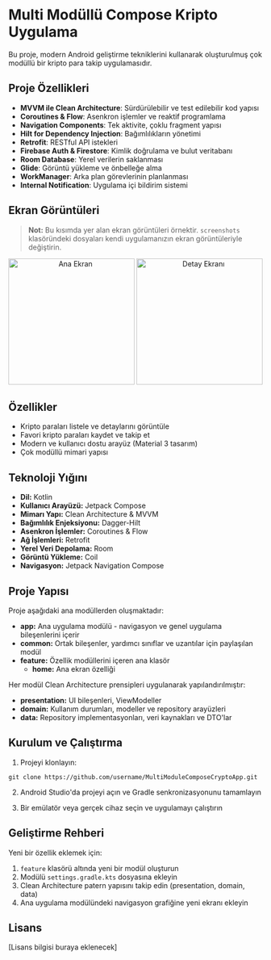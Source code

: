 # Multi Modüllü Compose Kripto Uygulama

Bu proje, modern Android geliştirme tekniklerini kullanarak oluşturulmuş çok modüllü bir kripto para takip uygulamasıdır.

## Proje Özellikleri

- **MVVM ile Clean Architecture**: Sürdürülebilir ve test edilebilir kod yapısı
- **Coroutines & Flow**: Asenkron işlemler ve reaktif programlama
- **Navigation Components**: Tek aktivite, çoklu fragment yapısı
- **Hilt for Dependency Injection**: Bağımlılıkların yönetimi
- **Retrofit**: RESTful API istekleri
- **Firebase Auth & Firestore**: Kimlik doğrulama ve bulut veritabanı
- **Room Database**: Yerel verilerin saklanması
- **Glide**: Görüntü yükleme ve önbelleğe alma
- **WorkManager**: Arka plan görevlerinin planlanması
- **Internal Notification**: Uygulama içi bildirim sistemi

## Ekran Görüntüleri

> **Not:** Bu kısımda yer alan ekran görüntüleri örnektir. `screenshots` klasöründeki dosyaları kendi uygulamanızın ekran görüntüleriyle değiştirin.

<p align="center">
  <img src="screenshots/screenshot1.png" width="250" alt="Ana Ekran">
  <img src="screenshots/screenshot2.png" width="250" alt="Detay Ekranı">
</p>

## Özellikler

- Kripto paraları listele ve detaylarını görüntüle
- Favori kripto paraları kaydet ve takip et
- Modern ve kullanıcı dostu arayüz (Material 3 tasarım)
- Çok modüllü mimari yapısı

## Teknoloji Yığını

- **Dil:** Kotlin
- **Kullanıcı Arayüzü:** Jetpack Compose
- **Mimarı Yapı:** Clean Architecture & MVVM
- **Bağımlılık Enjeksiyonu:** Dagger-Hilt
- **Asenkron İşlemler:** Coroutines & Flow
- **Ağ İşlemleri:** Retrofit
- **Yerel Veri Depolama:** Room
- **Görüntü Yükleme:** Coil
- **Navigasyon:** Jetpack Navigation Compose

## Proje Yapısı

Proje aşağıdaki ana modüllerden oluşmaktadır:

- **app:** Ana uygulama modülü - navigasyon ve genel uygulama bileşenlerini içerir
- **common:** Ortak bileşenler, yardımcı sınıflar ve uzantılar için paylaşılan modül
- **feature:** Özellik modüllerini içeren ana klasör
  - **home:** Ana ekran özelliği

Her modül Clean Architecture prensipleri uygulanarak yapılandırılmıştır:
- **presentation:** UI bileşenleri, ViewModeller
- **domain:** Kullanım durumları, modeller ve repository arayüzleri
- **data:** Repository implementasyonları, veri kaynakları ve DTO'lar

## Kurulum ve Çalıştırma

1. Projeyi klonlayın:
```
git clone https://github.com/username/MultiModuleComposeCryptoApp.git
```

2. Android Studio'da projeyi açın ve Gradle senkronizasyonunu tamamlayın

3. Bir emülatör veya gerçek cihaz seçin ve uygulamayı çalıştırın

## Geliştirme Rehberi

Yeni bir özellik eklemek için:

1. `feature` klasörü altında yeni bir modül oluşturun
2. Modülü `settings.gradle.kts` dosyasına ekleyin
3. Clean Architecture patern yapısını takip edin (presentation, domain, data)
4. Ana uygulama modülündeki navigasyon grafiğine yeni ekranı ekleyin

## Lisans

[Lisans bilgisi buraya eklenecek]